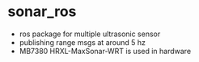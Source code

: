 # sonar_ros
- ros package for multiple ultrasonic sensor
- publishing range msgs at around 5 hz
- MB7380 HRXL-MaxSonar-WRT is used in hardware
